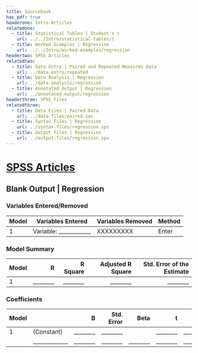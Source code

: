 ```yaml
---
title: Sourcebook
has_pdf: true
headerone: Intro Articles
relatedone:
  - title: Statistical Tables | Student's t
    url: ../../Intro/statistical-tables/t
  - title: Worked Examples | Regression
    url: ../../Intro/worked-examples/regression
headertwo: SPSS Articles
relatedtwo:
  - title: Data Entry | Paired and Repeated Measures Data
    url: ../data-entry/repeated
  - title: Data Analysis | Regression
    url: ../data-analysis/regression
  - title: Annotated Output | Regression
    url: ../annotated-output/regression
headerthree: SPSS Files
relatedthree:
  - title: Data Files | Paired Data
    url: ../data-files/paired.sav
  - title: Syntax Files | Regression
    url: ../syntax-files/regression.sps
  - title: Output Files | Regression
    url: ../output-files/regression.spv
---
```


# [SPSS Articles](../index.md)

## Blank Output | Regression

### Variables Entered/Removed

| Model | Variables Entered     | Variables Removed | Method |
|:------|------------------------|-------------------|--------|
| 1     | Variable: ____________| XXXXXXXXX         | Enter  |

### Model Summary

| Model | R      | R Square | Adjusted R Square | Std. Error of the Estimate |
|:------|-------:|---------:|------------------:|----------------------------:|
| 1     | ________ | ________ | ________          | ________                    |

### Coefficients

| Model |        | B       | Std. Error | Beta    | t      | Sig.  |
|:------|--------|--------:|-----------:|--------:|-------:|------:|
| 1     | (Constant)      | ________ | ________   |         | ________ | ________ |
|       | _____________   | ________ | ________   | ________ | ________ | ________ |
